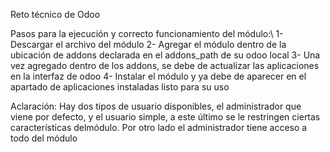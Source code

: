 Reto técnico de Odoo

Pasos para la ejecución y correcto funcionamiento del módulo:\\
1- Descargar el archivo del módulo
2- Agregar el módulo dentro de la ubicación de addons declarada en el addons_path de su odoo local
3- Una vez agregado dentro de los addons, se debe de actualizar las aplicaciones en la interfaz de odoo
4- Instalar el módulo y ya debe de aparecer en el apartado de aplicaciones instaladas listo para su uso

Aclaración: Hay dos tipos de usuario disponibles, el administrador que viene por defecto, y el usuario simple, a este último se le restringen ciertas características delmódulo.
Por otro lado el administrador tiene acceso a todo del módulo
